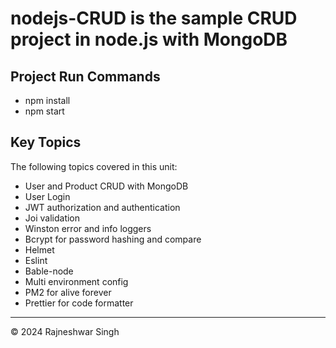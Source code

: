 # nodejs-CRUD is the sample CRUD project in node.js with MongoDB

## Project Run Commands

- npm install
- npm start

## Key Topics

The following topics covered in this unit:

- User and Product CRUD with MongoDB
- User Login
- JWT authorization and authentication
- Joi validation
- Winston error and info loggers
- Bcrypt for password hashing and compare
- Helmet
- Eslint
- Bable-node
- Multi environment config
- PM2 for alive forever
- Prettier for code formatter

---

© 2024 Rajneshwar Singh
